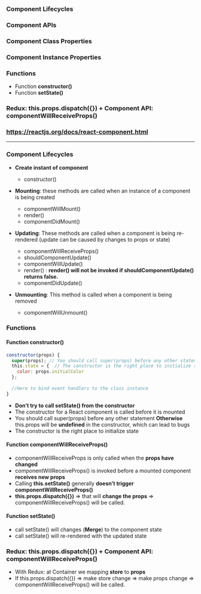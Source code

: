 ### Component Lifecycles
### Component APIs
### Component Class Properties
### Component Instance Properties
### Functions
  * Function **constructor()**
  * Function **setState()**

### Redux: this.props.dispatch({}) + Component API: componentWillReceiveProps()
  
### https://reactjs.org/docs/react-component.html
-----------------------------------


### Component Lifecycles
* **Create instant of component**
  * constructor()
  
* **Mounting**: these methods are called when an instance of a component is being created
  * componentWillMount()
  * render()
  * componentDidMount()
  
* **Updating**: These methods are called when a component is being re-rendered (update can be caused by changes to props or state)
  * componentWillReceiveProps()
  * shouldComponentUpdate()
  * componentWillUpdate()
  * render() : **render() will not be invoked if shouldComponentUpdate() returns false.**
  * componentDidUpdate()
  
* **Unmounting**: This method is called when a component is being removed
  * componentWillUnmount()
  
 
### Functions
#### Function constructor()

```js
constructor(props) {
  super(props); // You should call super(props) before any other statement
  this.state = {  // The constructor is the right place to initialize state
    color: props.initialColor
  };
  
  //Here to bind event handlers to the class instance
}
```

* **Don’t try to call setState() from the constructor**
* The constructor for a React component is called before it is mounted
* You should call super(props) before any other statement **Otherwise** this.props will be **undefined** in the constructor, which can lead to bugs
* The constructor is the right place to initialize state
  
#### Function componentWillReceiveProps()

* componentWillReceiveProps is only called when the **props have changed**
* componentWillReceiveProps() is invoked before a mounted component **receives new props**
* Calling **this.setState()** generally **doesn’t trigger componentWillReceiveProps()**
* **this.props.dispatch({})** => that will **change the props** => componentWillReceiveProps() will be called.
  
  
#### Function setState()

* call setState() will changes (**Merge**) to the component state 
* call setState() will re-rendered with the updated state
  
  
### Redux: this.props.dispatch({}) + Component API: componentWillReceiveProps()

* With Redux: at Container we mapping **store** to **props**
* If this.props.dispatch({}) => make store change => make props change => componentWillReceiveProps() will be called.
  
  
  
